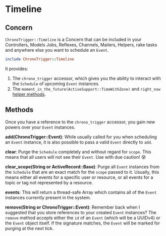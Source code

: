 # Timeline

## Concern

`ChronoTrigger::Timeline` is a Concern that can be included in your Controllers, Models Jobs, Reflexes, Channels, Mailers, Helpers, rake tasks and anywhere else you want to schedule an `Event`.

```ruby
include ChronoTrigger::Timeline
```

 It provides:

1. The `chrono_trigger` accessor, which gives you the ability to interact with the `Schedule` of upcoming `Event` instances.
2. The `moment_in_the_future(ActiveSupport::TimeWithZone)` and `right_now` [helper methods](events.md#helper-methods).

## Methods

Once you have a reference to the `chrono_trigger` accessor, you gain new powers over your `Event` instances.

**add\(**ChronoTrigger::Event**\)**: While usually called for you when scheduling an `Event` instance, it is also possible to pass a valid `Event` directly to `add`.

**clear**: Purge the `Schedule` completely and without regard for `scope`. This means that all users will not see their `Event`. Use with due caution! 😰

**clear\_scope\(**String or ActiveRecord::Base**\)**: Purge all `Event` instances from the `Schedule` that are an exact match for the `scope` passed to it. Usually, this means either all events for a specific user or resource, or all events for a topic or tag not represented by a resource.

**events**: This will return a thread-safe Array which contains all of the `Event` instances currently present in the system.

**remove\(**String or ChronoTrigger::Event**\)**: Remember back when I suggested that you store references to your created `Event` instances? The `remove` method accepts either the `id` of an `Event` \(which will be a UUIDv4\) or the `Event` object itself. If the signature matches, the `Event` will be marked for purging at the next tick.

